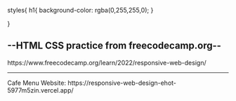 styles{
h1{
background-color: rgba(0,255,255,0);
}

}
<h2>--HTML CSS practice from freecodecamp.org--</h2>
https://www.freecodecamp.org/learn/2022/responsive-web-design/ 
<hr>
Cafe Menu Website: https://responsive-web-design-ehot-5977m5zin.vercel.app/
